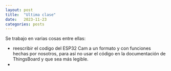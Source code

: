 ```yaml
---
layout: post
title:  "Ultima clase"
date:   2023-11-23 
categories: posts
---
```


Se trabajo en varias cosas entre ellas:
 - reescribir el codigo del ESP32 Cam a un formato y con funciones hechas por nosotros, para así no usar el código en la documentación de ThingsBoard y que sea más legible.
 - 
